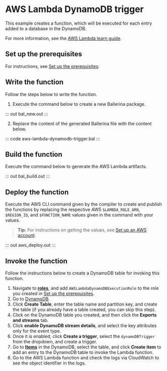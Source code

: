# AWS Lambda DynamoDB trigger

This example creates a function, which will be executed for each entry added to a database in the DynamoDB.

For more information, see the [AWS Lambda learn guide](https://ballerina.io/learn/run-in-the-cloud/function-as-a-service/aws-lambda/).

## Set up the prerequisites

For instructions, see [Set up the prerequisites](https://ballerina.io/learn/run-in-the-cloud/function-as-a-service/aws-lambda/#set-up-the-prerequisites).

## Write the function

Follow the steps below to write the function.

1. Execute the command below to create a new Ballerina package.

::: out bal_new.out :::

2. Replace the content of the generated Ballerina file with the content below.

::: code aws-lambda-dynamodb-trigger.bal :::

## Build the function 

Execute the command below to generate the AWS Lambda artifacts.

::: out bal_build.out :::

## Deploy the function

Execute the AWS CLI command given by the compiler to create and publish the functions by replacing the respective AWS `$LAMBDA_ROLE_ARN`, `$REGION_ID`, and `$FUNCTION_NAME` values given in the command with your values.

>**Tip:** For instructions on getting the values, see [Set up an AWS account](https://ballerina.io/learn/run-in-the-cloud/function-as-a-service/aws-lambda/#set-up-an-aws-account).

::: out aws_deploy.out :::

## Invoke the function

Follow the instructions below to create a DynamoDB table for invoking this function.

1. Navigate to [**roles**](https://console.aws.amazon.com/iamv2/home#/roles), and add `AWSLambdaDynamoDBExecutionRole` to the role you created in [Set up the prerequisites](https://ballerina.io/learn/run-in-the-cloud/function-as-a-service/aws-lambda/#set-up-the-prerequisites).
2. Go to [DynamoDB](https://us-west-1.console.aws.amazon.com/dynamodbv2).
3. Click **Create Table**, enter the table name and partition key, and create the table (if you already have a table created, you can skip this step).
4. Click on the DynamoDB table you created, and then click the **Exports and streams** tab.
5. Click **enable DynamoDB stream details**, and select the key attributes only for the event type.
6. Once it is enabled, click **Create a trigger**, select the `dynamoDBTrigger` from the dropdown, and create a trigger.
7. Go to [**Items**](https://us-west-1.console.aws.amazon.com/dynamodbv2) in the DynamoDB, select the table, and click **Create item** to add an entry to the DynamoDB table to invoke the Lambda function.
8. Go to the AWS Lambda function and check the logs via CloudWatch to see the object identifier in the logs.
